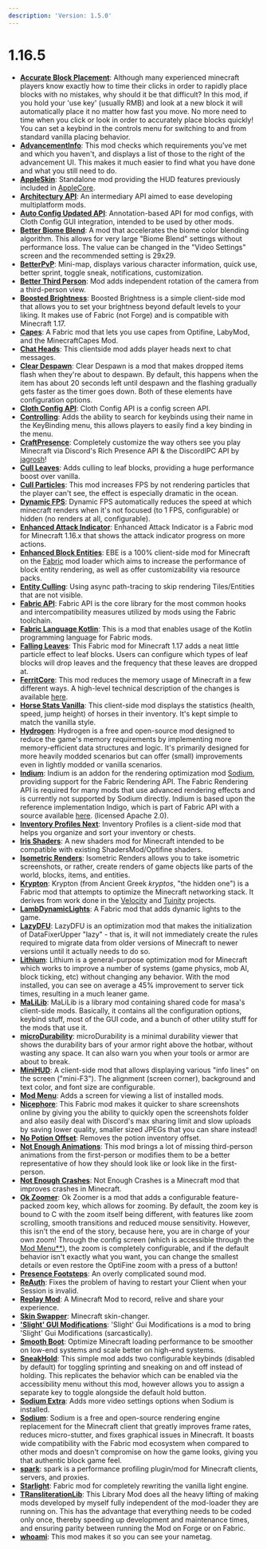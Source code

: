 ```yaml
---
description: 'Version: 1.5.0'
---
```


# 1.16.5

* [**Accurate Block Placement**](https://www.curseforge.com/minecraft/mc-mods/accurate-block-placement): Although many experienced minecraft players know exactly how to time their clicks in order to rapidly place blocks with no mistakes, why should it be that difficult? In this mod, if you hold your 'use key' (usually RMB) and look at a new block it will automatically place it no matter how fast you move. No more need to time when you click or look in order to accurately place blocks quickly! You can set a keybind in the controls menu for switching to and from standard vanilla placing behavior.
* [**AdvancementInfo**](https://www.curseforge.com/minecraft/mc-mods/advancementinfo): This mod checks which requirements you've met and which you haven't, and displays a list of those to the right of the advancement UI. This makes it much easier to find what you have done and what you still need to do.
* [**AppleSkin**](https://www.curseforge.com/minecraft/mc-mods/appleskin): Standalone mod providing the HUD features previously included in [AppleCore](https://minecraft.curseforge.com/projects/applecore).
* [**Architectury API**](https://www.curseforge.com/minecraft/mc-mods/architectury-fabric): An intermediary API aimed to ease developing multiplatform mods.
* [**Auto Config Updated API**](https://www.curseforge.com/minecraft/mc-mods/auto-config-updated-api): Annotation-based API for mod configs, with Cloth Config GUI integration, intended to be used by other mods.
* [**Better Biome Blend**](https://www.curseforge.com/minecraft/mc-mods/better-biome-blend): A mod that accelerates the biome color blending algorithm. This allows for very large "Biome Blend" settings without performance loss. The value can be changed in the "Video Settings" screen and the recommended setting is 29x29.
* [**BetterPvP**](https://chocolateminecraft.com/betterpvp2.php): Mini-map, displays various character information, quick use, better sprint, toggle sneak, notifications, customization.
* [**Better Third Person**](https://www.curseforge.com/minecraft/mc-mods/better-third-person): Mod adds independent rotation of the camera from a third-person view.
* [**Boosted Brightness**](https://www.curseforge.com/minecraft/mc-mods/boosted-brightness): Boosted Brightness is a simple client-side mod that allows you to set your brightness beyond default levels to your liking. It makes use of Fabric (not Forge) and is compatible with Minecraft 1.17.
* [**Capes**](https://www.curseforge.com/minecraft/mc-mods/capes): A Fabric mod that lets you use capes from Optifine, LabyMod, and the MinecraftCapes Mod.
* [**Chat Heads**](https://www.curseforge.com/minecraft/mc-mods/chat-heads): This clientside mod adds player heads next to chat messages.
* [**Clear Despawn**](https://www.curseforge.com/minecraft/mc-mods/clear-despawn-fabric): Clear Despawn is a mod that makes dropped items flash when they're about to despawn. By default, this happens when the item has about 20 seconds left until despawn and the flashing gradually gets faster as the timer goes down. Both of these elements have configuration options.
* [**Cloth Config API**](https://www.curseforge.com/minecraft/mc-mods/cloth-config): Cloth Config API is a config screen API.
* [**Controlling**](https://www.curseforge.com/minecraft/mc-mods/controlling-for-fabric): Adds the ability to search for keybinds using their name in the KeyBinding menu, this allows players to easily find a key binding in the menu.
* [**CraftPresence**](https://www.curseforge.com/minecraft/mc-mods/craftpresence): Completely customize the way others see you play Minecraft via Discord's Rich Presence API & the DiscordIPC API by [jagrosh](https://github.com/jagrosh)!
* [**Cull Leaves**](https://www.curseforge.com/minecraft/mc-mods/cull-leaves): Adds culling to leaf blocks, providing a huge performance boost over vanilla.
* [**Cull Particles**](https://www.curseforge.com/minecraft/mc-mods/cull-particles-fabric): This mod increases FPS by not rendering particles that the player can't see, the effect is especially dramatic in the ocean.
* [**Dynamic FPS**](https://www.curseforge.com/minecraft/mc-mods/dynamic-fps): Dynamic FPS automatically reduces the speed at which minecraft renders when it's not focused (to 1 FPS, configurable) or hidden (no renders at all, configurable).
* [**Enhanced Attack Indicator**](https://www.curseforge.com/minecraft/mc-mods/enhanced-attack-indicator): Enhanced Attack Indicator is a Fabric mod for Minecraft 1.16.x that shows the attack indicator progress on more actions.
* [**Enhanced Block Entities**](https://www.curseforge.com/minecraft/mc-mods/enhanced-block-entities): EBE is a 100% client-side mod for Minecraft on the [Fabric](https://www.curseforge.com/linkout?remoteUrl=https%253a%252f%252ffabricmc.net%252fuse%252f) mod loader which aims to increase the performance of block entity rendering, as well as offer customizability via resource packs.
* [**Entity Culling**](https://www.curseforge.com/minecraft/mc-mods/entityculling): Using async path-tracing to skip rendering Tiles/Entities that are not visible.
* [**Fabric API**](https://www.curseforge.com/minecraft/mc-mods/fabric-api): Fabric API is the core library for the most common hooks and intercompatibility measures utilized by mods using the Fabric toolchain.
* [**Fabric Language Kotlin**](https://www.curseforge.com/minecraft/mc-mods/fabric-language-kotlin): This is a mod that enables usage of the Kotlin programming language for Fabric mods.
* [**Falling Leaves**](https://www.curseforge.com/minecraft/mc-mods/falling-leaves-fabric): This Fabric mod for Minecraft 1.17 adds a neat little particle effect to leaf blocks. Users can configure which types of leaf blocks will drop leaves and the frequency that these leaves are dropped at.
* [**FerritCore**](https://www.curseforge.com/minecraft/mc-mods/ferritecore-fabric): This mod reduces the memory usage of Minecraft in a few different ways. A high-level technical description of the changes is available [here](https://github.com/malte0811/FerriteCore/blob/main/summary.md).
* [**Horse Stats Vanilla**](https://www.curseforge.com/minecraft/mc-mods/horsestatsvanilla): This client-side mod displays the statistics (health, speed, jump height) of horses in their inventory. It's kept simple to match the vanilla style.
* [**Hydrogen**](https://modrinth.com/mod/hydrogen): Hydrogen is a free and open-source mod designed to reduce the game's memory requirements by implementing more memory-efficient data structures and logic. It's primarily designed for more heavily modded scenarios but can offer (small) improvements even in lightly modded or vanilla scenarios.
* [**Indium**](https://modrinth.com/mod/indium): Indium is an addon for the rendering optimization mod [Sodium](https://modrinth.com/mod/sodium), providing support for the Fabric Rendering API. The Fabric Rendering API is required for many mods that use advanced rendering effects and is currently not supported by Sodium directly. Indium is based upon the reference implementation Indigo, which is part of Fabric API with a source available [here](https://github.com/FabricMC/fabric/tree/1.17/fabric-renderer-indigo). (licensed Apache 2.0).
* [**Inventory Profiles Next**](https://www.curseforge.com/minecraft/mc-mods/inventory-profiles-next): Inventory Profiles is a client-side mod that helps you organize and sort your inventory or chests.
* [**Iris Shaders**](https://www.curseforge.com/minecraft/mc-mods/irisshaders): A new shaders mod for Minecraft intended to be compatible with existing ShadersMod/Optifine shaders.
* [**Isometric Renders**](https://www.curseforge.com/minecraft/mc-mods/isometric-renders): Isometric Renders allows you to take isometric screenshots, or rather, create renders of game objects like parts of the world, blocks, items, and entities.
* [**Krypton**](https://www.curseforge.com/minecraft/mc-mods/krypton): Krypton (from Ancient Greek _kryptos_, "the hidden one") is a Fabric mod that attempts to optimize the Minecraft networking stack. It derives from work done in the [Velocity](https://www.curseforge.com/linkout?remoteUrl=https%253a%252f%252fvelocitypowered.com%252f) and [Tuinity](https://github.com/Spottedleaf/Tuinity) projects.
* [**LambDynamicLights**](https://www.curseforge.com/minecraft/mc-mods/lambdynamiclights): A Fabric mod that adds dynamic lights to the game.
* [**LazyDFU**](https://www.curseforge.com/minecraft/mc-mods/lazydfu): LazyDFU is an optimization mod that makes the initialization of DataFixerUpper "lazy" - that is, it will not immediately create the rules required to migrate data from older versions of Minecraft to newer versions until it actually needs to do so.
* [**Lithium**](https://www.curseforge.com/minecraft/mc-mods/lithium): Lithium is a general-purpose optimization mod for Minecraft which works to improve a number of systems (game physics, mob AI, block ticking, etc) without changing any behavior. With the mod installed, you can see on average a 45% improvement to server tick times, resulting in a much leaner game.
* [**MaLiLib**](https://www.curseforge.com/minecraft/mc-mods/malilib): MaLiLib is a library mod containing shared code for masa's client-side mods. Basically, it contains all the configuration options, keybind stuff, most of the GUI code, and a bunch of other utility stuff for the mods that use it.
* [**microDurability**](https://www.curseforge.com/minecraft/mc-mods/microdurability): microDurability is a minimal durability viewer that shows the durability bars of your armor right above the hotbar, without wasting any space. It can also warn you when your tools or armor are about to break.
* [**MiniHUD**](https://www.curseforge.com/minecraft/mc-mods/minihud): A client-side mod that allows displaying various "info lines" on the screen ("mini-F3"). The alignment (screen corner), background and text color, and font size are configurable.
* [**Mod Menu**](https://www.curseforge.com/minecraft/mc-mods/modmenu): Adds a screen for viewing a list of installed mods.
* [**Nicephore**](https://www.curseforge.com/minecraft/mc-mods/nicephore-fabric): This Fabric mod makes it quicker to share screenshots online by giving you the ability to quickly open the screenshots folder and also easily deal with Discord's max sharing limit and slow uploads by saving lower quality, smaller sized JPEGs that you can share instead!
* [**No Potion Offset**](https://www.curseforge.com/minecraft/mc-mods/no-potion-offset): Removes the potion inventory offset.
* [**Not Enough Animations**](https://www.curseforge.com/minecraft/mc-mods/not-enough-animations): This mod brings a lot of missing third-person animations from the first-person or modifies them to be a better representative of how they should look like or look like in the first-person.
* [**Not Enough Crashes**](https://www.curseforge.com/minecraft/mc-mods/not-enough-crashes): Not Enough Crashes is a Minecraft mod that improves crashes in Minecraft.
* [**Ok Zoomer**](https://www.curseforge.com/minecraft/mc-mods/ok-zoomer): Ok Zoomer is a mod that adds a configurable feature-packed zoom key, which allows for zooming. By default, the zoom key is bound to C with the zoom itself being different, with features like zoom scrolling, smooth transitions and reduced mouse sensitivity. However, this isn't the end of the story, because here, you are in charge of your own zoom! Through the config screen (which is accessible through the [Mod Menu\*\*](https://www.curseforge.com/minecraft/mc-mods/modmenu)), the zoom is completely configurable, and if the default behavior isn't exactly what you want, you can change the smallest details or even restore the OptiFine zoom with a press of a button!
* [**Presence Footsteps**](https://www.curseforge.com/minecraft/mc-mods/presence-footsteps): An overly complicated sound mod.
* [**ReAuth**](https://www.curseforge.com/minecraft/mc-mods/reauth-fabric): Fixes the problem of having to restart your Client when your Session is invalid.
* [**Replay Mod**](https://www.replaymod.com): A Minecraft Mod to record, relive and share your experience.
* [**Skin Swapper**](https://www.curseforge.com/minecraft/mc-mods/skin-swapper): Minecraft skin-changer.
* [**'Slight' GUI Modifications**](https://www.curseforge.com/minecraft/mc-mods/slight-gui-modifications): 'Slight' Gui Modifications is a mod to bring 'Slight' Gui Modifications (sarcastically).
* [**Smooth Boot**](https://www.curseforge.com/minecraft/mc-mods/smooth-boot): Optimize Minecraft loading performance to be smoother on low-end systems and scale better on high-end systems.
* [**SneakHold**](https://www.curseforge.com/minecraft/mc-mods/sneakhold): This simple mod adds two configurable keybinds (disabled by default) for toggling sprinting and sneaking on and off instead of holding. This replicates the behavior which can be enabled via the accessibility menu without this mod, however allows you to assign a separate key to toggle alongside the default hold button.
* [**Sodium Extra**](https://www.curseforge.com/minecraft/mc-mods/sodium-extra): Adds more video settings options when Sodium is installed.
* [**Sodium**](https://www.curseforge.com/minecraft/mc-mods/sodium): Sodium is a free and open-source rendering engine replacement for the Minecraft client that greatly improves frame rates, reduces micro-stutter, and fixes graphical issues in Minecraft. It boasts wide compatibility with the Fabric mod ecosystem when compared to other mods and doesn't compromise on how the game looks, giving you that authentic block game feel.
* [**spark**](https://www.curseforge.com/minecraft/mc-mods/spark): spark is a performance profiling plugin/mod for Minecraft clients, servers, and proxies.
* [**Starlight**](https://github.com/Tuinity/Starlight): Fabric mod for completely rewriting the vanilla light engine.
* [**TRansliterationLib**](https://www.curseforge.com/minecraft/mc-mods/transliterationlib): This Library Mod does all the heavy lifting of making mods developed by myself fully independent of the mod-loader they are running on. This has the advantage that everything needs to be coded only once, thereby speeding up development and maintenance times, and ensuring parity between running the Mod on Forge or on Fabric.
* [**whoami**](https://www.curseforge.com/minecraft/mc-mods/whoami): This mod makes it so you can see your nametag.
